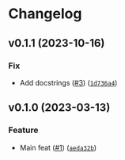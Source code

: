 # Changelog

<!--next-version-placeholder-->

## v0.1.1 (2023-10-16)

### Fix

* Add docstrings ([#3](https://github.com/34j/nest-joblib/issues/3)) ([`1d736a4`](https://github.com/34j/nest-joblib/commit/1d736a4c7c17f5ec55570c40ad9d316a4a85a41d))

## v0.1.0 (2023-03-13)
### Feature
* Main feat ([#1](https://github.com/34j/nest-joblib/issues/1)) ([`aeda32b`](https://github.com/34j/nest-joblib/commit/aeda32b07aa13cf256b962796b00b5e2571c8713))

